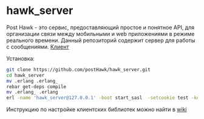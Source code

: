 # hawk_server

Post Hawk - это сервис, предоставляющий простое и понятное API, для организации связи между мобильными и web приложениями в режиме реального времени.
Данный репозиторий содержит сервер для работы с сообщениями. [Клиент](https://github.com/postHawk/hawk_client)

Установка: 
```bash
git clone https://github.com/postHawk/hawk_server.git
cd hawk_server
mv .erlang .erlang_
rebar get-deps compile
mv .erlang_ .erlang
erl -name 'hawk_server@127.0.0.1' -boot start_sasl  -setcookie test -kernel inet_dist_listen_min 9000  inet_dist_listen_max 9005
```

Инструкцию по настройке клиентских библиотек можно найти в [wiki](https://github.com/postHawk/hawk_api/wiki)
